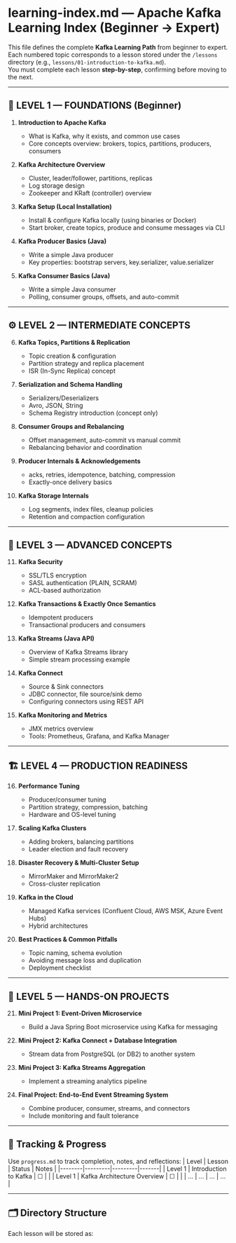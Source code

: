 # learning-index.md — Apache Kafka Learning Index (Beginner → Expert)

This file defines the complete **Kafka Learning Path** from beginner to expert.  
Each numbered topic corresponds to a lesson stored under the `/lessons` directory (e.g., `lessons/01-introduction-to-kafka.md`).  
You must complete each lesson **step-by-step**, confirming before moving to the next.

---

## 🧩 LEVEL 1 — FOUNDATIONS (Beginner)

1. **Introduction to Apache Kafka**
    - What is Kafka, why it exists, and common use cases
    - Core concepts overview: brokers, topics, partitions, producers, consumers

2. **Kafka Architecture Overview**
    - Cluster, leader/follower, partitions, replicas
    - Log storage design
    - Zookeeper and KRaft (controller) overview

3. **Kafka Setup (Local Installation)**
    - Install & configure Kafka locally (using binaries or Docker)
    - Start broker, create topics, produce and consume messages via CLI

4. **Kafka Producer Basics (Java)**
    - Write a simple Java producer
    - Key properties: bootstrap servers, key.serializer, value.serializer

5. **Kafka Consumer Basics (Java)**
    - Write a simple Java consumer
    - Polling, consumer groups, offsets, and auto-commit

---

## ⚙️ LEVEL 2 — INTERMEDIATE CONCEPTS

6. **Kafka Topics, Partitions & Replication**
    - Topic creation & configuration
    - Partition strategy and replica placement
    - ISR (In-Sync Replica) concept

7. **Serialization and Schema Handling**
    - Serializers/Deserializers
    - Avro, JSON, String
    - Schema Registry introduction (concept only)

8. **Consumer Groups and Rebalancing**
    - Offset management, auto-commit vs manual commit
    - Rebalancing behavior and coordination

9. **Producer Internals & Acknowledgements**
    - acks, retries, idempotence, batching, compression
    - Exactly-once delivery basics

10. **Kafka Storage Internals**
    - Log segments, index files, cleanup policies
    - Retention and compaction configuration

---

## 🧠 LEVEL 3 — ADVANCED CONCEPTS

11. **Kafka Security**
    - SSL/TLS encryption
    - SASL authentication (PLAIN, SCRAM)
    - ACL-based authorization

12. **Kafka Transactions & Exactly Once Semantics**
    - Idempotent producers
    - Transactional producers and consumers

13. **Kafka Streams (Java API)**
    - Overview of Kafka Streams library
    - Simple stream processing example

14. **Kafka Connect**
    - Source & Sink connectors
    - JDBC connector, file source/sink demo
    - Configuring connectors using REST API

15. **Kafka Monitoring and Metrics**
    - JMX metrics overview
    - Tools: Prometheus, Grafana, and Kafka Manager

---

## 🏗️ LEVEL 4 — PRODUCTION READINESS

16. **Performance Tuning**
    - Producer/consumer tuning
    - Partition strategy, compression, batching
    - Hardware and OS-level tuning

17. **Scaling Kafka Clusters**
    - Adding brokers, balancing partitions
    - Leader election and fault recovery

18. **Disaster Recovery & Multi-Cluster Setup**
    - MirrorMaker and MirrorMaker2
    - Cross-cluster replication

19. **Kafka in the Cloud**
    - Managed Kafka services (Confluent Cloud, AWS MSK, Azure Event Hubs)
    - Hybrid architectures

20. **Best Practices & Common Pitfalls**
    - Topic naming, schema evolution
    - Avoiding message loss and duplication
    - Deployment checklist

---

## 🧩 LEVEL 5 — HANDS-ON PROJECTS

21. **Mini Project 1: Event-Driven Microservice**
    - Build a Java Spring Boot microservice using Kafka for messaging

22. **Mini Project 2: Kafka Connect + Database Integration**
    - Stream data from PostgreSQL (or DB2) to another system

23. **Mini Project 3: Kafka Streams Aggregation**
    - Implement a streaming analytics pipeline

24. **Final Project: End-to-End Event Streaming System**
    - Combine producer, consumer, streams, and connectors
    - Include monitoring and fault tolerance

---

## 📘 Tracking & Progress

Use `progress.md` to track completion, notes, and reflections:
| Level | Lesson | Status | Notes |
|--------|---------|---------|-------|
| Level 1 | Introduction to Kafka | ☐ | |
| Level 1 | Kafka Architecture Overview | ☐ | |
| ... | ... | ... | ... |

---

## 🗂 Directory Structure

Each lesson will be stored as:
